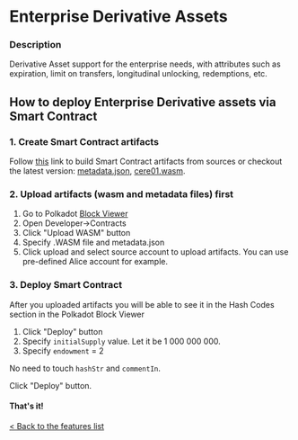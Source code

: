 # Enterprise Derivative Assets

### Description 
 Derivative Asset support for the enterprise needs, with attributes such as expiration, limit on transfers, longitudinal unlocking, redemptions, etc.
 
## How to deploy Enterprise Derivative assets via Smart Contract
### 1. Create Smart Contract artifacts
Follow [this](./create_sc_artifacts.md) link to build Smart Contract artifacts from sources or checkout the latest version: [metadata.json](https://github.com/Cerebellum-Network/derivative-asset-smart-contract/blob/master/example/metadata.json), [cere01.wasm](https://github.com/Cerebellum-Network/derivative-asset-smart-contract/blob/master/example/cere01.wasm).
### 2. Upload artifacts (wasm and metadata files) first

1. Go to Polkadot [Block Viewer](https://polkadot.js.org/apps/?rpc=ws%3A%2F%2Flocalhost%3A9944#/contracts)
2. Open Developer→Contracts
3. Click "Upload WASM" button
4. Specify .WASM file and metadata.json
5. Click upload and select source account to upload artifacts. You can use pre-defined Alice account for example.

### 3. Deploy Smart Contract

After you uploaded artifacts you will be able to see it in the Hash Codes section in the Polkadot Block Viewer

1. Click "Deploy" button
2. Specify `initialSupply` value. Let it be 1 000 000 000.
3. Specify `endowment` = 2

No need to touch `hashStr` and `commentIn`.

Click "Deploy" button.

#### That's it!

[< Back to the features list](./../README.md#supported-features)
